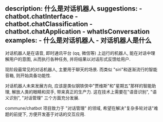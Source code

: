 description: 什么是对话机器人
suggestions:
    - chatbot.chatInterface
    - chatbot.chatClassification
    - chatbot.chatApplication
    - whatIsConversation
examples:
    - 什么是对话机器人
    - 对话机器人是什么
---

对话机器人是在语音, 即时通讯平台 (qq, 微信等) 上运行的机器人,  能在对话中理解用户的意图, 从而执行各种任务, 并将结果以对话形式反馈给用户.

现阶段最常见的对话机器人, 主要用于聊天的场景. 而类似 "siri"和逐渐流行的智能音箱, 则开始具备功能性.

对话机器人未来发展方向, 应该是类似钢铁侠中"贾维斯"和"星期五"那样的智能助理, 解放人类的眼睛和双手, 带来真正的生产力. 这在技术上需要在"语音识别", "语义识别", "对话管理" 三个方面充分发展.

commune/chatbot 项目致力于 "对话管理" 的领域, 希望在解决"复杂多轮对话"难题的前提下, 方便开发基于对话的交互应用.




